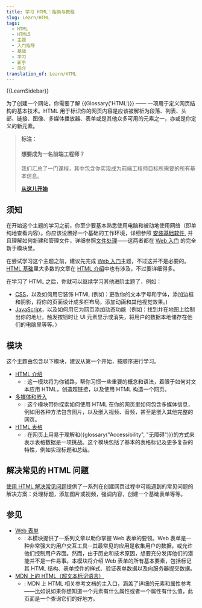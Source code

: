 ```yaml
---
title: 学习 HTML：指南与教程
slug: Learn/HTML
tags:
  - HTML
  - HTML5
  - 主题
  - 入门指导
  - 基础
  - 学习
  - 新手
  - 简介
translation_of: Learn/HTML
---
```

{{LearnSidebar}}

为了创建一个网站，你需要了解 {{Glossary('HTML')}} —— 一项用于定义网页结构的基本技术。HTML 用于标识你的网页内容是应该被解析为段落、列表、头部、链接、图像、多媒体播放器、表单或是其他众多可用的元素之一，亦或是你定义的新元素。

> **标注：**
>
> #### 想要成为一名前端工程师？
>
> 我们汇总了一门课程，其中包含你实现成为前端工程师目标所需要的所有基本信息。
>
> [**从这儿开始**](/zh-CN/docs/Learn/Front-end_web_developer)

## 须知

在开始这个主题的学习之前，你至少要基本熟悉使用电脑和被动地使用网络（即单纯地查看内容）。你应该设置好一个基础的工作环境，详细参照 [安装基础软件](/zh-CN/docs/Learn/Getting_started_with_the_web/Installing_basic_software), 并且理解如何新建和管理文件，详细参照[文件处理](/zh-CN/docs/Learn/Getting_started_with_the_web/Dealing_with_files)——这两者都在 [Web 入门](/zh-CN/docs/Learn/Getting_started_with_the_web) 的完全新手模块里。

在尝试学习这个主题之前，建议先完成 [Web 入门](/zh-CN/docs/Learn/Getting_started_with_the_web)主题，不过这并不是必要的。[HTML 基础](/zh-CN/docs/Learn/Getting_started_with_the_web/HTML_basics)里大多数的文章在 [HTML 介绍](/zh-CN/docs/Learn/HTML/Introduction_to_HTML)中也有涉及，不过要详细得多。

在学习了 HTML 之后，你就可以继续学习其他进阶主题了，例如：

- [CSS](/zh-CN/docs/Learn/CSS)，以及如何用它装饰 HTML (例如：更改你的文本字号和字体，添加边框和阴影，将你的页面设计成多栏布局，添加动画和其他视觉效果。)
- [JavaScript](/zh-CN/docs/Learn/JavaScript)，以及如何用它为网页添加动态功能（例如：找到并在地图上绘制出你的地址，触发按钮时让 UI 元素显示或消失，将用户的数据本地储存在他们的电脑里等等。）

## 模块

这个主题由包含以下模块，建议从第一个开始，按顺序进行学习。

- [HTML 介绍](/zh-CN/docs/Learn/HTML/Introduction_to_HTML)
  - : 这一模块将为你铺路，帮你习惯一些重要的概念和语法，着眼于如何对文本应用 HTML，创造超链接，以及使用 HTML 构造一个网页。
- [多媒体和嵌入](/zh-CN/docs/Learn/HTML/Multimedia_and_embedding)
  - : 这个模块带你探索如何使用 HTML 在你的网页里如何包含多媒体信息，例如用各种方法包含图片，以及嵌入视频、音频，甚至是嵌入其他完整的网页。
- [HTML 表格](/zh-CN/docs/Learn/HTML/Tables)
  - : 在网页上用易于理解和{{glossary("Accessibility", "无障碍")}}的方式来表示表格数据是一项挑战。这个模块包括了基本的表格标记及更多复杂的特性，例如实现标题和总结。

## 解决常见的 HTML 问题

[使用 HTML 解决常见问题](/zh-CN/docs/Learn/HTML/Howto)提供了一系列在创建网页过程中可能遇到的常见问题的解决方案：处理标题，添加图片或视频，强调内容，创建一个基础表单等等。

## 参见

- [Web 表单](/zh-CN/docs/Learn/Forms)
  - : 本模块提供了一系列文章以助你掌握 Web 表单的要领。Web 表单是一种非常强大的用户交互工具--其最常见的应用是收集用户的数据，或允许他们控制用户界面。然而，由于历史和技术原因，想要充分发挥他们的潜能并不是一件易事。本模块将介绍 Web 表单的所有基本要素，包括标记其 HTML 结构、表单控件的样式、验证表单数据以及向服务器提交数据。
- [MDN 上的 HTML（超文本标记语言）](/zh-CN/docs/Web/HTML)
  - : MDN 上 HTML 相关参考文档的主入口，涵盖了详细的元素和属性参考——比如说如果你想知道一个元素有什么属性或者一个属性有什么值，此页面是一个查询它们的好地方。
